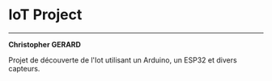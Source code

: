 # IoT Project

---

**Christopher GERARD**

Projet de découverte de l'Iot utilisant un Arduino, un ESP32 et divers capteurs.